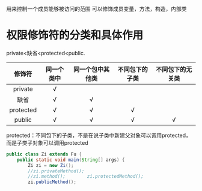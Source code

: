 用来控制一个成员能够被访问的范围
可以修饰成员变量，方法，构造，内部类

# 权限修饰符的分类和具体作用
private<缺省<protected<public.

|  修饰符   | 同一个类中 | 同一个包中其他类 | 不同包下的子类 | 不同包下的无关类 |
|:---------:|:----------:|:----------------:|:--------------:|:----------------:|
|  private  |     √      |                  |                |                  |
|   缺省    |     √      |        √         |                |                  |
| protected |     √      |        √         |       √        |                  |
|  public   |     √      |        √         |       √        |        √         |

protected：不同包下的子类，不是在说子类中新建父对象可以调用protected，而是子类子对象可以调用protected
```java
public class Zi extends Fu {  
    public static void main(String[] args) {  
        Zi zi = new Zi();  
        //zi.privateMethod();  
        //zi.method();        zi.protectedMethod();  
        zi.publicMethod();
```
